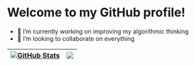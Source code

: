 # Welcome to my GitHub profile!

- 🔭 I’m currently working on improving my algorithmic thinking
- 👯 I’m looking to collaborate on everything

| <a href="#"><img align="center" src="https://github-readme-stats.vercel.app/api?username=WIKSATA1337&show_icons=true&include_all_commits=true&hide_border=true" alt="GitHub Stats" /></a> | <a href="#"><img align="center" src="https://github-readme-stats.vercel.app/api/top-langs/?username=WIKSATA1337&layout=compact" /></a> |
| ------------- | ------------- |
